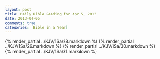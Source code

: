 ```yaml
---
layout: post
title: Daily Bible Reading for Apr 5, 2013
date: 2013-04-05
comments: true
categories: [Bible in a Year]
---
```

{% render_partial ../KJV/1Sa/28.markdown %}
{% render_partial ../KJV/1Sa/29.markdown %}
{% render_partial ../KJV/1Sa/30.markdown %}
{% render_partial ../KJV/1Sa/31.markdown %}
